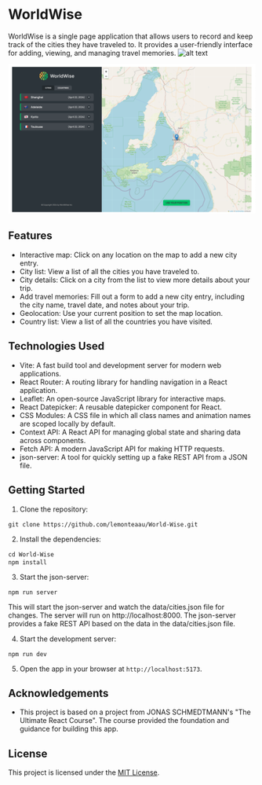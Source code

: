 # WorldWise

WorldWise is a single page application that allows users to record and keep track of the cities they have traveled to. It provides a user-friendly interface for adding, viewing, and managing travel memories.
![alt text](image-1.png)

![alt text](image.png)


## Features

- Interactive map: Click on any location on the map to add a new city entry.
- City list: View a list of all the cities you have traveled to.
- City details: Click on a city from the list to view more details about your trip.
- Add travel memories: Fill out a form to add a new city entry, including the city name, travel date, and notes about your trip.
- Geolocation: Use your current position to set the map location.
- Country list: View a list of all the countries you have visited.


## Technologies Used

- Vite: A fast build tool and development server for modern web applications.
- React Router: A routing library for handling navigation in a React application.
- Leaflet: An open-source JavaScript library for interactive maps.
- React Datepicker: A reusable datepicker component for React.
- CSS Modules: A CSS file in which all class names and animation names are scoped locally by default.
- Context API: A React API for managing global state and sharing data across components.
- Fetch API: A modern JavaScript API for making HTTP requests.
- json-server: A tool for quickly setting up a fake REST API from a JSON file.


## Getting Started

1. Clone the repository:

```
git clone https://github.com/lemonteaau/World-Wise.git
```

2. Install the dependencies:

```
cd World-Wise
npm install
```

3. Start the json-server:

```
npm run server
```

This will start the json-server and watch the data/cities.json file for changes. The server will run on http://localhost:8000. The json-server provides a fake REST API based on the data in the data/cities.json file.

4. Start the development server:

```
npm run dev
```

5. Open the app in your browser at `http://localhost:5173`.


## Acknowledgements

- This project is based on a project from JONAS SCHMEDTMANN's "The Ultimate React Course". The course provided the foundation and guidance for building this app.


## License

This project is licensed under the [MIT License](https://github.com/lemonteaau/World-Wise/blob/main/LICENSE).
